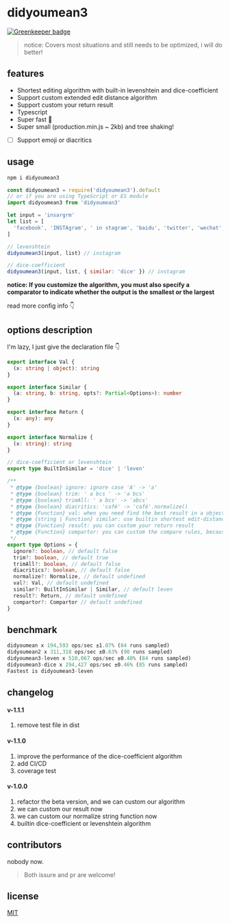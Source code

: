 # didyoumean3

[![Greenkeeper badge](https://badges.greenkeeper.io/cbbfcd/didyoumean3.svg)](https://greenkeeper.io/)

> notice: Covers most situations and still needs to be optimized, i will do better!

## features

- Shortest editing algorithm with built-in levenshtein and dice-coefficient
- Support custom extended edit distance algorithm
- Support custom your return result
- Typescript
- Super fast 🚀
- Super small (production.min.js ~ 2kb) and tree shaking!
- [ ] Support emoji or diacritics

## usage

```js
npm i didyoumean3
```

```js
const didyoumean3 = require('didyoumean3').default
// or if you are using TypeScript or ES module
import didyoumean3 from 'didyoumean3'

let input = 'insargrm'
let list = [
  'facebook', 'INSTAgram', ' in stagram', 'baidu', 'twitter', 'wechat', 'instagram', 'linkedin'
]

// levenshtein
didyoumean3(input, list) // instagram

// dice-coefficient
didyoumean3(input, list, { similar: 'dice' }) // instagram
```
**notice: If you customize the algorithm, you must also specify a comparator to indicate whether the output is the smallest or the largest**

read more config info 👇

## options description

I'm lazy, I just give the declaration file 👇

```ts
export interface Val {
  (x: string | object): string
}

export interface Similar {
  (a: string, b: string, opts?: Partial<Options>): number
}

export interface Return {
  (x: any): any
}

export interface Normalize {
  (x: string): string
}

// dice-coefficient or levenshtein
export type BuiltInSimilar = 'dice' | 'leven'

/**
 * @type {boolean} ignore: ignore case 'A' -> 'a'
 * @type {boolean} trim: ' a bcs ' -> 'a bcs'
 * @type {boolean} trimAll: ' a bcs' -> 'abcs'
 * @type {boolean} diacritics: 'café' -> 'café'.normalize()
 * @type {Function} val: when you need find the best result in a object list, it's useful
 * @type {string | Function} similar: use builtin shortest edit-distance algorithm or yours
 * @type {Function} result: you can custom your return result
 * @type {Function} compartor: you can custom the compare rules, because will maybe use the highest score or the lowest score
 */
export type Options = {
  ignore?: boolean, // default false
  trim?: boolean, // default true
  trimAll?: boolean, // default false
  diacritics?: boolean, // default false
  normalize?: Normalize, // default undefined
  val?: Val, // default undefined
  similar?: BuiltInSimilar | Similar, // default leven
  result?: Return, // default undefined
  compartor?: Compartor // default undefined
}
```

## benchmark

```js
didyoumean x 194,593 ops/sec ±1.07% (84 runs sampled)
didyoumean2 x 311,318 ops/sec ±0.63% (90 runs sampled)
didyoumean3-leven x 510,067 ops/sec ±0.48% (84 runs sampled)
didyoumean3-dice x 294,427 ops/sec ±0.46% (85 runs sampled)
Fastest is didyoumean3-leven
```

## changelog

#### v-1.1.1

1. remove test file in dist

#### v-1.1.0

1. improve the performance of the dice-coefficient algorithm
2. add CI/CD
3. coverage test

#### v-1.0.0

1. refactor the beta version, and we can custom our algorithm
2. we can custom our result now
3. we can custom our normalize string function now
4. builtin dice-coefficient or levenshtein algorithm

## contributors

nobody now.

> Both issure and pr are welcome!

## license

[MIT](./LICENSE)
